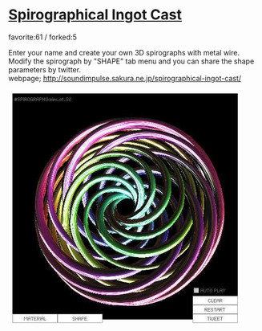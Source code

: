 # [Spirographical Ingot Cast](http://wonderfl.net/c/3LzE)

favorite:61 / forked:5

Enter your name and create your own 3D spirographs with metal wire.  
Modify the spirograph by "SHAPE" tab menu and you can share the shape parameters by twitter.  
webpage; http://soundimpulse.sakura.ne.jp/spirographical-ingot-cast/

![thumbnail](./thumbnail.jpg)